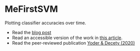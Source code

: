 # MeFirstSVM
Plotting classifier accuracies over time.

- Read the [blog post](http://keithyoder.com/2022/03/07/decoding-fairness/)
- Read an accessible version of the work in [this article](https://theconversation.com/selfish-or-selfless-human-nature-means-youre-both-155528). 
- Read the peer-reviewed publication [Yoder & Decety (2020)](https://www.sciencedirect.com/science/article/pii/S0028393220302499)
